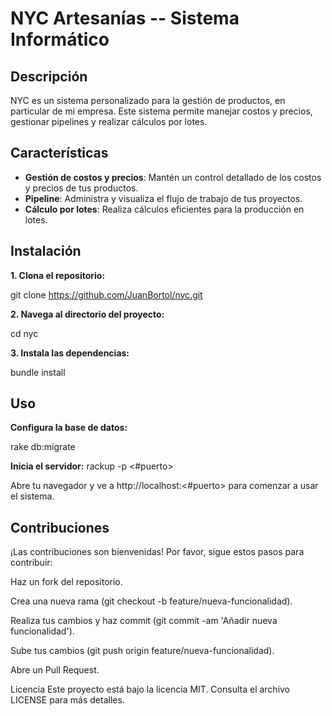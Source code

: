 # NYC Artesanías -- Sistema Informático

## Descripción
NYC es un sistema personalizado para la gestión de productos, en particular de mi empresa. Este sistema permite manejar costos y precios, gestionar pipelines y realizar cálculos por lotes.

## Características
- **Gestión de costos y precios**: Mantén un control detallado de los costos y precios de tus productos.
- **Pipeline**: Administra y visualiza el flujo de trabajo de tus proyectos.
- **Cálculo por lotes**: Realiza cálculos eficientes para la producción en lotes.

## Instalación

**1. Clona el repositorio:**
   
   git clone https://github.com/JuanBortol/nyc.git

**2. Navega al directorio del proyecto:**

  cd nyc

**3. Instala las dependencias:**

  bundle install

## Uso

**Configura la base de datos:**
  
  rake db:migrate

**Inicia el servidor:**
  rackup -p <#puerto>

  Abre tu navegador y ve a http://localhost:<#puerto> para comenzar a usar el sistema.



## Contribuciones
¡Las contribuciones son bienvenidas! Por favor, sigue estos pasos para contribuir:

Haz un fork del repositorio.

Crea una nueva rama (git checkout -b feature/nueva-funcionalidad).

Realiza tus cambios y haz commit (git commit -am 'Añadir nueva funcionalidad').

Sube tus cambios (git push origin feature/nueva-funcionalidad).

Abre un Pull Request.

Licencia
Este proyecto está bajo la licencia MIT. Consulta el archivo LICENSE para más detalles.
